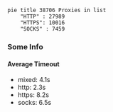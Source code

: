 
```mermaid
pie title 38706 Proxies in list
    "HTTP" : 27989
    "HTTPS": 10016
    "SOCKS" : 7459
```

### Some Info
#### Average Timeout

- mixed: 4.1s
- http: 2.3s
- https: 8.2s
- socks: 6.5s
